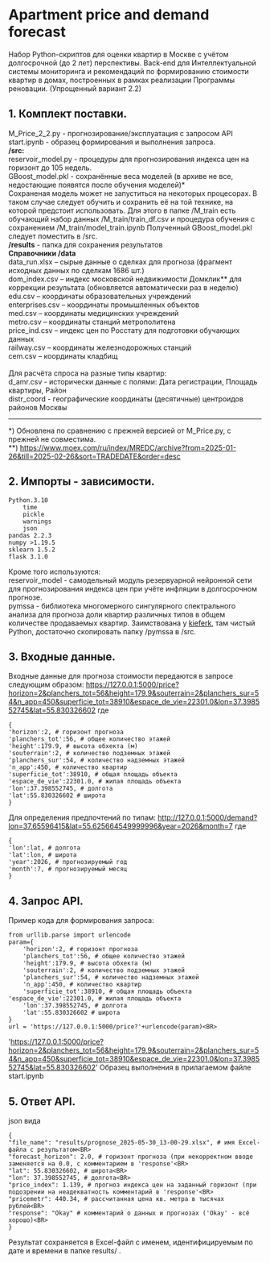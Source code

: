# Apartment price and demand forecast
Набор Python-скриптов для оценки квартир в Москве с учётом долгосрочной (до 2 лет) перспективы.
Back-end для Интеллектуальной системы мониторинга и рекомендаций по формированию стоимости квартир в домах, 
построенных в рамках реализации Программы реновации.
(Упрощенный вариант 2.2)

## 1. Комплект поставки.

M_Price_2_2.py - прогнозирование/эксплуатация с запросом API<BR>
start.ipynb - образец формирования и выполнения запроса.<BR>
<B>/src:</B><BR>
reservoir_model.py - процедуры для прогнозирования индекса цен на горизонт до 105 недель. <BR>
GBoost_model.pkl - сохранённые веса моделей (в архиве не все, недостающие появятся после обучения моделей)* <BR>
Сохраненая модель может не запуститься на некоторых процесорах. В таком случае следует обучить и сохранить её на той технике, на которой предстоит использовать. 
Для этого в папке /M_train есть обучающий набор данных /M_train/train_df.csv и процедура обучения с сохранением /M_train/model_train.ipynb
Полученный GBoost_model.pkl следует поместить в /src.
<BR>
<B>/results</B> - папка для сохранения результатов<BR>
<B>Справочники /data</B><BR>
	data_run.xlsx – сырые данные о сделках для прогноза (фрагмент исходных данных по сделкам 1686 шт.) <BR>
	dom_index.csv – индекс московской недвижимости Домклик** для коррекции результата (обновляется автоматически раз в неделю)<BR>
	edu.csv – координаты образовательных учреждений<BR>
	enterprises.csv – координаты промышленных объектов<BR>
	med.csv – координаты медицинских учреждений<BR>
	metro.csv – координаты станций метрополитена<BR>
	price_ind.csv – индекс цен по Росстату для подготовки обучающих данных<BR>
	railway.csv – координаты железнодорожных станций<BR>
 	cem.csv – координаты кладбищ<BR>
 <BR>
 Для расчёта спроса на разные типы квартир:<BR>
 	d_amr.csv - исторически данные с полями: Дата регистрации, Площадь квартиры, Район<BR>
  	distr_coord - географические координаты (десятичные) центроидов районов Москвы
  ______________
*) Обновлена по сравнению с прежней версией от M_Price.py, с прежней не совместима.<BR>
**) https://www.moex.com/ru/index/MREDC/archive?from=2025-01-26&till=2025-02-26&sort=TRADEDATE&order=desc


## 2. Импорты - зависимости.
	Python.3.10
		time
		pickle
		warnings
		json
	pandas 2.2.3
	numpy >1.19.5
	sklearn 1.5.2
 	flask 3.1.0

Кроме того используются:<BR>
reservoir_model - самодельный модуль резервуарной нейронной сети для прогнозирования индекса цен при учёте инфляции в долгосрочном прогнозе.<BR>
pymssa - библиотека многомерного сингулярного спектрального анализа для прогноза доли квартир различных типов в общем количестве продаваемых квартир. Заимствована у <A href='https://github.com/kieferk/pymssa'>kieferk</A>, там чистый Python, достаточно скопировать папку /pymssa в /src.

## 3. Входные данные.
Входные данные для прогноза стоимости передаются в запросе следующим образом:
https://127.0.0.1:5000/price?horizon=2&planchers_tot=56&height=179.9&souterrain=2&planchers_sur=54&n_app=450&superficie_tot=38910&espace_de_vie=22301.0&lon=37.398552745&lat=55.830326602
где<BR>
	
 	{
  	'horizon':2, # горизонт прогноза
	'planchers_tot':56, # общее количество этажей
	'height':179.9, # высота обхекта (м)
	'souterrain':2, # количество подземных этажей
	'planchers_sur':54, # количество надземных этажей
	'n_app':450, # количество квартир
	'superficie_tot':38910, # общая площадь объекта 
	'espace_de_vie':22301.0, # жилая площадь объекта
	'lon':37.398552745, # долгота 
	'lat':55.830326602 # широта
 	}

Для определения предпочтений по типам: 
http://127.0.0.1:5000/demand?lon=37.65596415&lat=55.625664549999996&year=2026&month=7
где<BR>

	{
	'lon':lat, # долгота 
	'lat':lon, # широта 
	'year':2026, # прогнозируемый год
	'month':7, # прогнозируемый месяц
	}

## 4. Запрос API.

Пример кода для формирования запроса:<BR>

	from urllib.parse import urlencode
	param={
    	'horizon':2, # горизонт прогноза
    	'planchers_tot':56, # общее количество этажей
    	'height':179.9, # высота обхекта (м)
    	'souterrain':2, # количество подземных этажей
    	'planchers_sur':54, # количество надземных этажей
    	'n_app':450, # количество квартир
    	'superficie_tot':38910, # общая площадь объекта 
   	'espace_de_vie':22301.0, # жилая площадь объекта
    	'lon':37.398552745, # долгота
    	'lat':55.830326602 # широта
	}
	url = 'https://127.0.0.1:5000/price?'+urlencode(param)<BR>

'https://127.0.0.1:5000/price?horizon=2&planchers_tot=56&height=179.9&souterrain=2&planchers_sur=54&n_app=450&superficie_tot=38910&espace_de_vie=22301.0&lon=37.398552745&lat=55.830326602'
Образец выполнения в прилагаемом файле start.ipynb

## 5. Ответ API.
json вида<BR>

	{
  	"file_name": "results/prognose_2025-05-30_13-00-29.xlsx", # имя Excel-файла с результатом<BR>
  	"forecast_horizon": 2.0, # горизонт прогноза (при некорректном вводе заменяется на 0.0, c комментарием в 'response'<BR>
  	"lat": 55.830326602, # широта<BR>
  	"lon": 37.398552745, # долгота<BR>
  	"price_index": 1.139, # прогноз индекса цен на заданный горизонт (при подозрении на неадекватность комментарий в 'response'<BR>
  	"pricemetr": 440.34, # рассчитанная цена кв. метра в тысячах рублей<BR>
  	"response": "Okay" # комментарий о данных и прогнозах ('Okay' - всё хорошо)<BR>
	}

Результат сохраняется в Excel-файл с именем, идентифицируемым по дате и времени в папке results/ .

